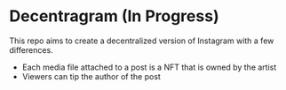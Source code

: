 # Decentragram (In Progress)

This repo aims to create a decentralized version of Instagram with a few differences. 
* Each media file attached to a post is a NFT that is owned by the artist
* Viewers can tip the author of the post

